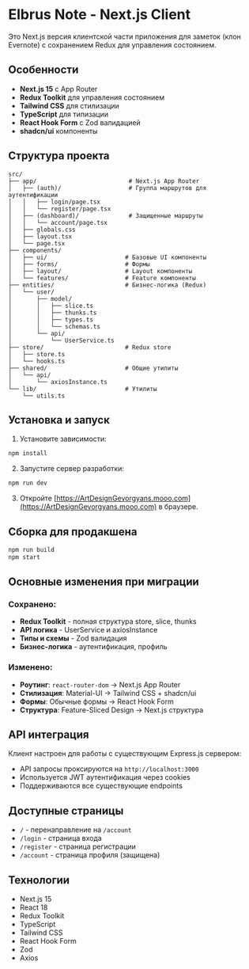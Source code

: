 # Elbrus Note - Next.js Client

Это Next.js версия клиентской части приложения для заметок (клон Evernote) с сохранением Redux для управления состоянием.

## Особенности

- **Next.js 15** с App Router
- **Redux Toolkit** для управления состоянием
- **Tailwind CSS** для стилизации
- **TypeScript** для типизации
- **React Hook Form** с Zod валидацией
- **shadcn/ui** компоненты

## Структура проекта

```
src/
├── app/                          # Next.js App Router
│   ├── (auth)/                   # Группа маршрутов для аутентификации
│   │   ├── login/page.tsx
│   │   └── register/page.tsx
│   ├── (dashboard)/              # Защищенные маршруты
│   │   └── account/page.tsx
│   ├── globals.css
│   ├── layout.tsx
│   └── page.tsx
├── components/
│   ├── ui/                      # Базовые UI компоненты
│   ├── forms/                   # Формы
│   ├── layout/                  # Layout компоненты
│   └── features/                # Feature компоненты
├── entities/                    # Бизнес-логика (Redux)
│   └── user/
│       ├── model/
│       │   ├── slice.ts
│       │   ├── thunks.ts
│       │   ├── types.ts
│       │   └── schemas.ts
│       └── api/
│           └── UserService.ts
├── store/                       # Redux store
│   ├── store.ts
│   └── hooks.ts
├── shared/                      # Общие утилиты
│   └── api/
│       └── axiosInstance.ts
└── lib/                         # Утилиты
    └── utils.ts
```

## Установка и запуск

1. Установите зависимости:

```bash
npm install
```

2. Запустите сервер разработки:

```bash
npm run dev
```

3. Откройте [https://ArtDesignGevorgyans.mooo.com](https://ArtDesignGevorgyans.mooo.com) в браузере.

## Сборка для продакшена

```bash
npm run build
npm start
```

## Основные изменения при миграции

### Сохранено:

- **Redux Toolkit** - полная структура store, slice, thunks
- **API логика** - UserService и axiosInstance
- **Типы и схемы** - Zod валидация
- **Бизнес-логика** - аутентификация, профиль

### Изменено:

- **Роутинг**: `react-router-dom` → Next.js App Router
- **Стилизация**: Material-UI → Tailwind CSS + shadcn/ui
- **Формы**: Обычные формы → React Hook Form
- **Структура**: Feature-Sliced Design → Next.js структура

## API интеграция

Клиент настроен для работы с существующим Express.js сервером:

- API запросы проксируются на `http://localhost:3000`
- Используется JWT аутентификация через cookies
- Поддерживаются все существующие endpoints

## Доступные страницы

- `/` - перенаправление на `/account`
- `/login` - страница входа
- `/register` - страница регистрации
- `/account` - страница профиля (защищена)

## Технологии

- Next.js 15
- React 18
- Redux Toolkit
- TypeScript
- Tailwind CSS
- React Hook Form
- Zod
- Axios
